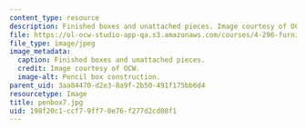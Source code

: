 ```yaml
---
content_type: resource
description: Finished boxes and unattached pieces. Image courtesy of OCW.
file: https://ol-ocw-studio-app-qa.s3.amazonaws.com/courses/4-296-furniture-making-spring-2005/198f20c1ccf79ff70e76f277d2cd08f1_penbox7.jpg
file_type: image/jpeg
image_metadata:
  caption: Finished boxes and unattached pieces.
  credit: Image courtesy of OCW.
  image-alt: Pencil box construction.
parent_uid: 3aa84470-d2e3-8a9f-2b50-491f175bb6d4
resourcetype: Image
title: penbox7.jpg
uid: 198f20c1-ccf7-9ff7-0e76-f277d2cd08f1
---
```

